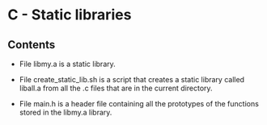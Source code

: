 # C - Static libraries

## Contents

* File libmy.a is a static library.

* File create_static_lib.sh is a script that creates a static library called liball.a from all the .c files that are in the current directory.

* File main.h is a header file containing all the prototypes of the functions stored in the libmy.a library.

